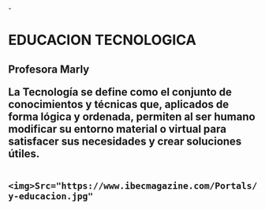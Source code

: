 -<h1> EDUCACION TECNOLOGICA
  <h2> Profesora Marly
    <p>La Tecnología se define como el conjunto de conocimientos y técnicas que, aplicados de forma lógica y ordenada, permiten al ser humano modificar su entorno material o virtual para satisfacer sus necesidades y crear soluciones útiles.

      
      
      <img>Src="https://www.ibecmagazine.com/Portals/7/EasyDNNNews/366/750499p1171EDNmaintecnologia-y-educacion.jpg"
